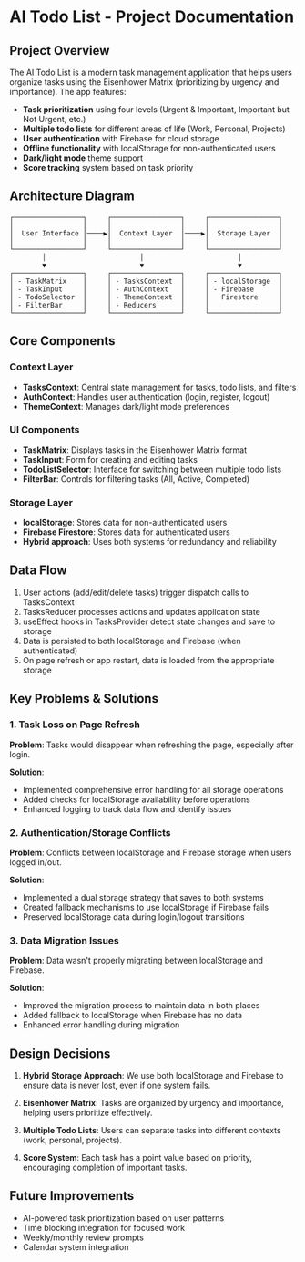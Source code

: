 # AI Todo List - Project Documentation

## Project Overview

The AI Todo List is a modern task management application that helps users organize tasks using the Eisenhower Matrix (prioritizing by urgency and importance). The app features:

- **Task prioritization** using four levels (Urgent & Important, Important but Not Urgent, etc.)
- **Multiple todo lists** for different areas of life (Work, Personal, Projects)
- **User authentication** with Firebase for cloud storage
- **Offline functionality** with localStorage for non-authenticated users
- **Dark/light mode** theme support
- **Score tracking** system based on task priority

## Architecture Diagram

```
┌─────────────────┐     ┌─────────────────┐     ┌─────────────────┐
│                 │     │                 │     │                 │
│  User Interface │────▶│  Context Layer  │────▶│  Storage Layer  │
│                 │     │                 │     │                 │
└─────────────────┘     └─────────────────┘     └─────────────────┘
        │                       │                       │
        ▼                       ▼                       ▼
┌─────────────────┐     ┌─────────────────┐     ┌─────────────────┐
│ - TaskMatrix    │     │ - TasksContext  │     │ - localStorage  │
│ - TaskInput     │     │ - AuthContext   │     │ - Firebase      │
│ - TodoSelector  │     │ - ThemeContext  │     │   Firestore     │
│ - FilterBar     │     │ - Reducers      │     │                 │
└─────────────────┘     └─────────────────┘     └─────────────────┘
```

## Core Components

### Context Layer
- **TasksContext**: Central state management for tasks, todo lists, and filters
- **AuthContext**: Handles user authentication (login, register, logout)
- **ThemeContext**: Manages dark/light mode preferences

### UI Components
- **TaskMatrix**: Displays tasks in the Eisenhower Matrix format
- **TaskInput**: Form for creating and editing tasks
- **TodoListSelector**: Interface for switching between multiple todo lists
- **FilterBar**: Controls for filtering tasks (All, Active, Completed)

### Storage Layer
- **localStorage**: Stores data for non-authenticated users
- **Firebase Firestore**: Stores data for authenticated users
- **Hybrid approach**: Uses both systems for redundancy and reliability

## Data Flow

1. User actions (add/edit/delete tasks) trigger dispatch calls to TasksContext
2. TasksReducer processes actions and updates application state
3. useEffect hooks in TasksProvider detect state changes and save to storage
4. Data is persisted to both localStorage and Firebase (when authenticated)
5. On page refresh or app restart, data is loaded from the appropriate storage

## Key Problems & Solutions

### 1. Task Loss on Page Refresh
**Problem**: Tasks would disappear when refreshing the page, especially after login.

**Solution**:
- Implemented comprehensive error handling for all storage operations
- Added checks for localStorage availability before operations
- Enhanced logging to track data flow and identify issues

### 2. Authentication/Storage Conflicts
**Problem**: Conflicts between localStorage and Firebase storage when users logged in/out.

**Solution**:
- Implemented a dual storage strategy that saves to both systems
- Created fallback mechanisms to use localStorage if Firebase fails
- Preserved localStorage data during login/logout transitions

### 3. Data Migration Issues
**Problem**: Data wasn't properly migrating between localStorage and Firebase.

**Solution**:
- Improved the migration process to maintain data in both places
- Added fallback to localStorage when Firebase has no data
- Enhanced error handling during migration

## Design Decisions

1. **Hybrid Storage Approach**: We use both localStorage and Firebase to ensure data is never lost, even if one system fails.

2. **Eisenhower Matrix**: Tasks are organized by urgency and importance, helping users prioritize effectively.

3. **Multiple Todo Lists**: Users can separate tasks into different contexts (work, personal, projects).

4. **Score System**: Each task has a point value based on priority, encouraging completion of important tasks.

## Future Improvements

- AI-powered task prioritization based on user patterns
- Time blocking integration for focused work
- Weekly/monthly review prompts
- Calendar system integration
